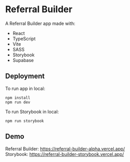 # Referral Builder

A Referral Builder app made with:
- React
- TypeScript
- Vite
- SASS
- Storybook
- Supabase

## Deployment

To run app in local:
```
npm install
npm run dev
```

To run Storybook in local:
```
npm run storybook
```

## Demo

Referral Builder: https://referral-builder-alpha.vercel.app/<br/>
Storybook: https://referral-builder-storybook.vercel.app/
